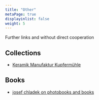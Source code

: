 ```yaml
---
title: "Other"
metaPage: true
displayinlist: false
weight: 5
---
```


Further links and without direct cooperation

## Collections

* [Keramik Manufaktur Kupfermühle](http://kmk.golz.info/kmk.htm)

## Books

* [josef chladek on photobooks and books](https://josefchladek.com/)
